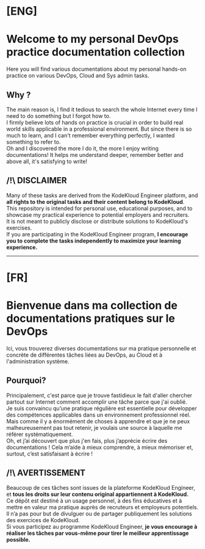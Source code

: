 # [ENG]
# Welcome to my personal DevOps practice documentation collection
Here you will find various documentations about my personal hands-on practice on various DevOps, Cloud and Sys admin tasks. 

## Why ?
The main reason is, I find it tedious to search the whole Internet every time I need to do something but I forgot how to.  
I firmly believe lots of hands on practice is crucial in order to build real world skills applicable in a professional environment. But since there is so much to learn, and I can't remember everything perfectly, I wanted something to refer to.  
Oh and I discovered the more I do it, the more I enjoy writing documentations! It helps me understand deeper, remember better and above all, it's satisfying to write!

## /!\ DISCLAIMER
Many of these tasks are derived from the KodeKloud Engineer platform, and **all rights to the original tasks and their content belong to KodeKloud**.  
This repository is intended for personal use, educational purposes, and to showcase my practical experience to potential employers and recruiters.  
It is not meant to publicly disclose or distribute solutions to KodeKloud's exercises.  
If you are participating in the KodeKloud Engineer program, **I encourage you to complete the tasks independently to maximize your learning experience.**

---
# [FR]
# Bienvenue dans ma collection de documentations pratiques sur le DevOps
Ici, vous trouverez diverses documentations sur ma pratique personnelle et concrète de différentes tâches liées au DevOps, au Cloud et à l'administration système.

## Pourquoi?
Principalement, c'est parce que je trouve fastidieux le fait d'aller chercher partout sur Internet comment accomplir une tâche parce que j'ai oublié.  
Je suis convaincu qu’une pratique régulière est essentielle pour développer des compétences applicables dans un environnement professionnel réel. Mais comme il y a énormément de choses à apprendre et que je ne peux malheureusement pas tout retenir, je voulais une source à laquelle me référer systématiquement.  
Oh, et j’ai découvert que plus j'en fais, plus j’apprécie écrire des documentations ! Cela m’aide à mieux comprendre, à mieux mémoriser et, surtout, c’est satisfaisant à écrire !  

## /!\ AVERTISSEMENT
Beaucoup de ces tâches sont issues de la plateforme KodeKloud Engineer, et **tous les droits sur leur contenu original appartiennent à KodeKloud.**  
Ce dépôt est destiné à un usage personnel, à des fins éducatives et à mettre en valeur ma pratique auprès de recruteurs et employeurs potentiels.  
Il n’a pas pour but de divulguer ou de partager publiquement les solutions des exercices de KodeKloud.  
Si vous participez au programme KodeKloud Engineer, **je vous encourage à réaliser les tâches par vous-même pour tirer le meilleur apprentissage possible.**
